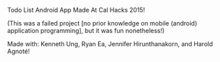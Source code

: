 Todo List Android App Made At Cal Hacks 2015!

(This was a failed project [no prior knowledge on mobile (android) application programming], but it was fun nonetheless!)

Made with: Kenneth Ung, Ryan Ea, Jennifer Hirunthanakorn, and Harold Agnoté!
